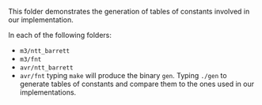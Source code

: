 
This folder demonstrates the generation of tables of constants involved in our implementation.

In each of the following folders:
- `m3/ntt_barrett`
- `m3/fnt`
- `avr/ntt_barrett`
- `avr/fnt`
typing
`make` will produce the binary `gen`.
Typing `./gen` to generate tables of constants and compare them to the ones used in our implementations.


